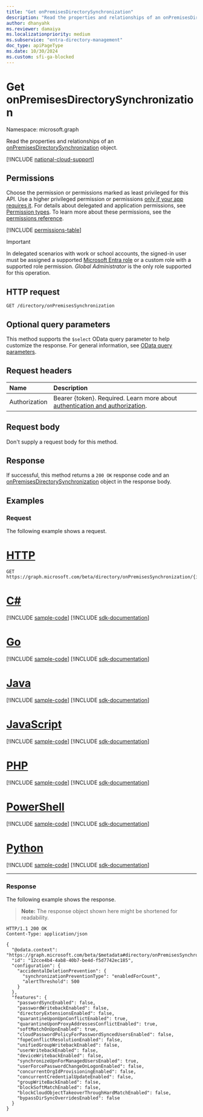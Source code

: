 ```yaml
---
title: "Get onPremisesDirectorySynchronization"
description: "Read the properties and relationships of an onPremisesDirectorySynchronization object."
author: dhanyahk
ms.reviewer: damaiya
ms.localizationpriority: medium
ms.subservice: "entra-directory-management"
doc_type: apiPageType
ms.date: 10/30/2024
ms.custom: sfi-ga-blocked
---
```


# Get onPremisesDirectorySynchronization

Namespace: microsoft.graph

Read the properties and relationships of an [onPremisesDirectorySynchronization](../resources/onpremisesdirectorysynchronization.md) object.

[!INCLUDE [national-cloud-support](../../includes/all-clouds.md)]

## Permissions

Choose the permission or permissions marked as least privileged for this API. Use a higher privileged permission or permissions [only if your app requires it](/graph/permissions-overview#best-practices-for-using-microsoft-graph-permissions). For details about delegated and application permissions, see [Permission types](/graph/permissions-overview#permission-types). To learn more about these permissions, see the [permissions reference](/graph/permissions-reference).

<!-- { "blockType": "permissions", "name": "onpremisesdirectorysynchronization_get" } -->
[!INCLUDE [permissions-table](../includes/permissions/onpremisesdirectorysynchronization-get-permissions.md)]

> [!IMPORTANT]
> In delegated scenarios with work or school accounts, the signed-in user must be assigned a supported [Microsoft Entra role](/entra/identity/role-based-access-control/permissions-reference?toc=%2Fgraph%2Ftoc.json) or a custom role with a supported role permission. *Global Administrator* is the only role supported for this operation.

## HTTP request

<!-- {
  "blockType": "ignored"
}
-->
``` http
GET /directory/onPremisesSynchronization
```

## Optional query parameters

This method supports the `$select` OData query parameter to help customize the response. For general information, see [OData query parameters](/graph/query-parameters).

## Request headers

| Name          | Description               |
| :------------ | :------------------------ |
|Authorization|Bearer {token}. Required. Learn more about [authentication and authorization](/graph/auth/auth-concepts).|

## Request body

Don't supply a request body for this method.

## Response

If successful, this method returns a `200 OK` response code and an [onPremisesDirectorySynchronization](../resources/onpremisesdirectorysynchronization.md) object in the response body.

## Examples

### Request

The following example shows a request.

# [HTTP](#tab/http)
<!-- {
  "blockType": "request",
  "name": "get_onpremisesdirectorysynchronization"
}
-->
``` http
GET https://graph.microsoft.com/beta/directory/onPremisesSynchronization/{id}
```

# [C#](#tab/csharp)
[!INCLUDE [sample-code](../includes/snippets/csharp/get-onpremisesdirectorysynchronization-csharp-snippets.md)]
[!INCLUDE [sdk-documentation](../includes/snippets/snippets-sdk-documentation-link.md)]

# [Go](#tab/go)
[!INCLUDE [sample-code](../includes/snippets/go/get-onpremisesdirectorysynchronization-go-snippets.md)]
[!INCLUDE [sdk-documentation](../includes/snippets/snippets-sdk-documentation-link.md)]

# [Java](#tab/java)
[!INCLUDE [sample-code](../includes/snippets/java/get-onpremisesdirectorysynchronization-java-snippets.md)]
[!INCLUDE [sdk-documentation](../includes/snippets/snippets-sdk-documentation-link.md)]

# [JavaScript](#tab/javascript)
[!INCLUDE [sample-code](../includes/snippets/javascript/get-onpremisesdirectorysynchronization-javascript-snippets.md)]
[!INCLUDE [sdk-documentation](../includes/snippets/snippets-sdk-documentation-link.md)]

# [PHP](#tab/php)
[!INCLUDE [sample-code](../includes/snippets/php/get-onpremisesdirectorysynchronization-php-snippets.md)]
[!INCLUDE [sdk-documentation](../includes/snippets/snippets-sdk-documentation-link.md)]

# [PowerShell](#tab/powershell)
[!INCLUDE [sample-code](../includes/snippets/powershell/get-onpremisesdirectorysynchronization-powershell-snippets.md)]
[!INCLUDE [sdk-documentation](../includes/snippets/snippets-sdk-documentation-link.md)]

# [Python](#tab/python)
[!INCLUDE [sample-code](../includes/snippets/python/get-onpremisesdirectorysynchronization-python-snippets.md)]
[!INCLUDE [sdk-documentation](../includes/snippets/snippets-sdk-documentation-link.md)]

---

### Response

The following example shows the response.
>**Note:** The response object shown here might be shortened for readability.
<!-- {
  "blockType": "response",
  "truncated": true,
  "@odata.type": "microsoft.graph.onPremisesDirectorySynchronization"
}
-->
``` http
HTTP/1.1 200 OK
Content-Type: application/json

{
  "@odata.context": "https://graph.microsoft.com/beta/$metadata#directory/onPremisesSynchronization/$entity",
  "id": "12cce4b4-4ab8-40b7-be4d-f5d7742ec185",
  "configuration": {
    "accidentalDeletionPrevention": {
      "synchronizationPreventionType": "enabledForCount",
      "alertThreshold": 500
    }
  },
  "features": {
    "passwordSyncEnabled": false,
    "passwordWritebackEnabled": false,
    "directoryExtensionsEnabled": false,
    "quarantineUponUpnConflictEnabled": true,
    "quarantineUponProxyAddressesConflictEnabled": true,
    "softMatchOnUpnEnabled": true,
    "cloudPasswordPolicyForPasswordSyncedUsersEnabled": false,
    "fopeConflictResolutionEnabled": false,
    "unifiedGroupWritebackEnabled": false,
    "userWritebackEnabled": false,
    "deviceWritebackEnabled": false,
    "synchronizeUpnForManagedUsersEnabled": true,
    "userForcePasswordChangeOnLogonEnabled": false,
    "concurrentOrgIdProvisioningEnabled": false,
    "concurrentCredentialUpdateEnabled": false,
    "groupWriteBackEnabled": false,
    "blockSoftMatchEnabled": false,
    "blockCloudObjectTakeoverThroughHardMatchEnabled": false,
    "bypassDirSyncOverridesEnabled": false
  }
}
```

